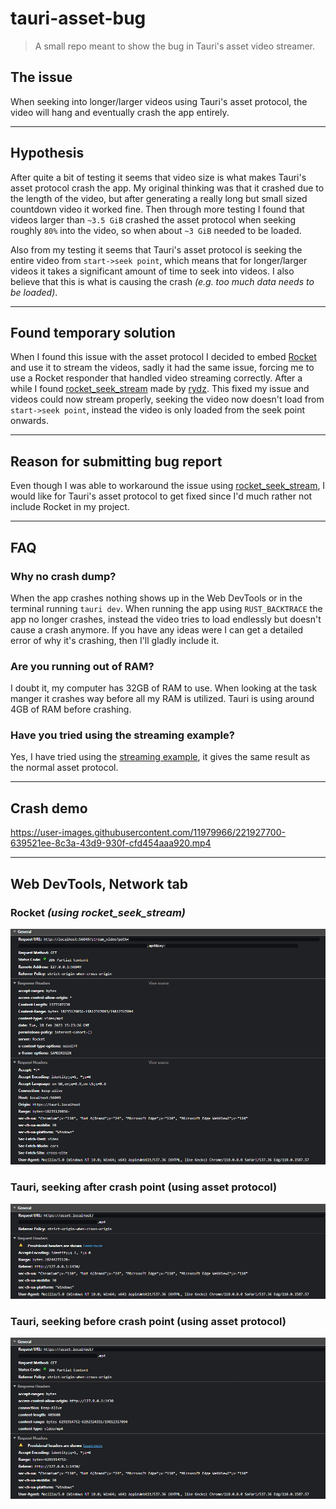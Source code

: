 # tauri-asset-bug

> A small repo meant to show the bug in Tauri's asset video streamer.

## The issue

When seeking into longer/larger videos using Tauri's asset protocol, the video will hang and eventually crash the app entirely.

---

## Hypothesis

After quite a bit of testing it seems that video size is what makes Tauri's asset protocol crash the app. My original thinking was that it crashed due to the length of the video, but after generating a really long but small sized countdown video it worked fine. Then through more testing I found that videos larger than `~3.5 GiB` crashed the asset protocol when seeking roughly `80%` into the video, so when about `~3 GiB` needed to be loaded.

Also from my testing it seems that Tauri's asset protocol is seeking the entire video from `start->seek point`, which means that for longer/larger videos it takes a significant amount of time to seek into videos. I also believe that this is what is causing the crash _(e.g. too much data needs to be loaded)_.

---

## Found temporary solution

When I found this issue with the asset protocol I decided to embed [Rocket](https://rocket.rs/) and use it to stream the videos, sadly it had the same issue, forcing me to use a Rocket responder that handled video streaming correctly. After a while I found [rocket_seek_stream](https://github.com/rydz/rocket_seek_stream) made by [rydz](https://github.com/rydz). This fixed my issue and videos could now stream properly, seeking the video now doesn't load from `start->seek point`, instead the video is only loaded from the seek point onwards.

---

## Reason for submitting bug report

Even though I was able to workaround the issue using [rocket_seek_stream](https://github.com/rydz/rocket_seek_stream), I would like for Tauri's asset protocol to get fixed since I'd much rather not include Rocket in my project.

---

## FAQ

### Why no crash dump?

When the app crashes nothing shows up in the Web DevTools or in the terminal running `tauri dev`. When running the app using `RUST_BACKTRACE` the app no longer crashes, instead the video tries to load endlessly but doesn't cause a crash anymore. If you have any ideas were I can get a detailed error of why it's crashing, then I'll gladly include it.

### Are you running out of RAM?

I doubt it, my computer has 32GB of RAM to use. When looking at the task manger it crashes way before all my RAM is utilized. Tauri is using around 4GB of RAM before crashing.

### Have you tried using the streaming example?

Yes, I have tried using the [streaming example](https://github.com/tauri-apps/tauri/tree/dev/examples/streaming), it gives the same result as the normal asset protocol.

---

## Crash demo

https://user-images.githubusercontent.com/11979966/221927700-639521ee-8c3a-43d9-930f-cfd454aaa920.mp4

---

## Web DevTools, Network tab

### Rocket _(using rocket_seek_stream)_

![Rocket](https://raw.githubusercontent.com/mauritzn/tauri-asset-bug/main/network_rocket_1.png)

### Tauri, seeking after crash point (using asset protocol)

![Tauri 1](https://raw.githubusercontent.com/mauritzn/tauri-asset-bug/main/network_tauri_1.png)

### Tauri, seeking before crash point (using asset protocol)

![Tauri 2](https://raw.githubusercontent.com/mauritzn/tauri-asset-bug/main/network_tauri_2.png)
